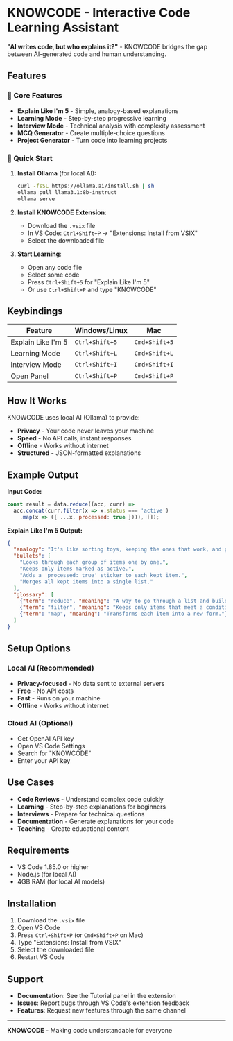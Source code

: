 # KNOWCODE - Interactive Code Learning Assistant

**"AI writes code, but who explains it?"** - KNOWCODE bridges the gap between AI-generated code and human understanding.

## Features

### 🎯 Core Features
- **Explain Like I'm 5** - Simple, analogy-based explanations
- **Learning Mode** - Step-by-step progressive learning
- **Interview Mode** - Technical analysis with complexity assessment
- **MCQ Generator** - Create multiple-choice questions
- **Project Generator** - Turn code into learning projects

### 🚀 Quick Start
1. **Install Ollama** (for local AI):
   ```bash
   curl -fsSL https://ollama.ai/install.sh | sh
   ollama pull llama3.1:8b-instruct
   ollama serve
   ```

2. **Install KNOWCODE Extension**:
   - Download the `.vsix` file
   - In VS Code: `Ctrl+Shift+P` → "Extensions: Install from VSIX"
   - Select the downloaded file

3. **Start Learning**:
   - Open any code file
   - Select some code
   - Press `Ctrl+Shift+5` for "Explain Like I'm 5"
   - Or use `Ctrl+Shift+P` and type "KNOWCODE"

## Keybindings

| Feature | Windows/Linux | Mac |
|---------|---------------|-----|
| Explain Like I'm 5 | `Ctrl+Shift+5` | `Cmd+Shift+5` |
| Learning Mode | `Ctrl+Shift+L` | `Cmd+Shift+L` |
| Interview Mode | `Ctrl+Shift+I` | `Cmd+Shift+I` |
| Open Panel | `Ctrl+Shift+P` | `Cmd+Shift+P` |

## How It Works

KNOWCODE uses local AI (Ollama) to provide:
- **Privacy** - Your code never leaves your machine
- **Speed** - No API calls, instant responses
- **Offline** - Works without internet
- **Structured** - JSON-formatted explanations

## Example Output

**Input Code:**
```javascript
const result = data.reduce((acc, curr) => 
  acc.concat(curr.filter(x => x.status === 'active')
    .map(x => ({ ...x, processed: true }))), []);
```

**Explain Like I'm 5 Output:**
```json
{
  "analogy": "It's like sorting toys, keeping the ones that work, and putting a sticker on them before placing them in one box.",
  "bullets": [
    "Looks through each group of items one by one.",
    "Keeps only items marked as active.",
    "Adds a 'processed: true' sticker to each kept item.",
    "Merges all kept items into a single list."
  ],
  "glossary": [
    {"term": "reduce", "meaning": "A way to go through a list and build one final result."},
    {"term": "filter", "meaning": "Keeps only items that meet a condition."},
    {"term": "map", "meaning": "Transforms each item into a new form."}
  ]
}
```

## Setup Options

### Local AI (Recommended)
- **Privacy-focused** - No data sent to external servers
- **Free** - No API costs
- **Fast** - Runs on your machine
- **Offline** - Works without internet

### Cloud AI (Optional)
- Get OpenAI API key
- Open VS Code Settings
- Search for "KNOWCODE"
- Enter your API key

## Use Cases

- **Code Reviews** - Understand complex code quickly
- **Learning** - Step-by-step explanations for beginners
- **Interviews** - Prepare for technical questions
- **Documentation** - Generate explanations for your code
- **Teaching** - Create educational content

## Requirements

- VS Code 1.85.0 or higher
- Node.js (for local AI)
- 4GB RAM (for local AI models)

## Installation

1. Download the `.vsix` file
2. Open VS Code
3. Press `Ctrl+Shift+P` (or `Cmd+Shift+P` on Mac)
4. Type "Extensions: Install from VSIX"
5. Select the downloaded file
6. Restart VS Code

## Support

- **Documentation**: See the Tutorial panel in the extension
- **Issues**: Report bugs through VS Code's extension feedback
- **Features**: Request new features through the same channel

---

**KNOWCODE** - Making code understandable for everyone 

